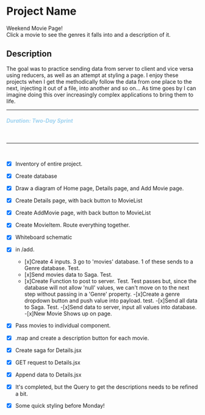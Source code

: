 # Project Name

Weekend Movie Page!  
Click a movie to see the genres it falls into and a description of it.

## Description

The goal was to practice sending data from server to client and vice versa using reducers, as well as an attempt at styling a page.  I enjoy these projects when I get the methodically follow the data from one place to the next, injecting it out of a file, into another and so on... As time goes by I can imagine doing this over increasingly complex applications to bring them to life.

---

#### <span style="color: #9ED2F0">_Duration: Two-Day Sprint_</span><br />
<br />

---
<br />


- [x] Inventory of entire project.
- [x] Create database
- [x] Draw a diagram of Home page, Details page, and Add Movie page.
- [x] Create Details page, with back button to MovieList
- [x] Create AddMovie page, with back button to MovieList
- [x] Create MovieItem. Route everything together.
- [x] Whiteboard schematic
- [x] in /add. 
    - [x]Create 4 inputs. 3 go to 'movies' database. 1 of these sends to a Genre database. Test.
    - [x]Send movies data to Saga. Test.
    - [x]Create Function to post to server. Test. Test passes but, since the database will not allow 'null' values, we can't move on to the next step without passing in a 'Genre' property.
        -[x]Create a genre dropdown button and push value into payload. test.
        -[x]Send all data to Saga. Test.
        -[x]Send data to server, input all values into database.
    -[x]New Movie Shows up on page.

- [x] Pass movies to individual component.
- [x] .map and create a description button for each movie.
- [x] Create saga for Details.jsx
- [x] GET request to Details.jsx
- [x] Append data to Details.jsx
- [x] It's completed, but the Query to get the descriptions needs to be refined a bit.
- [x] Some quick styling before Monday!



